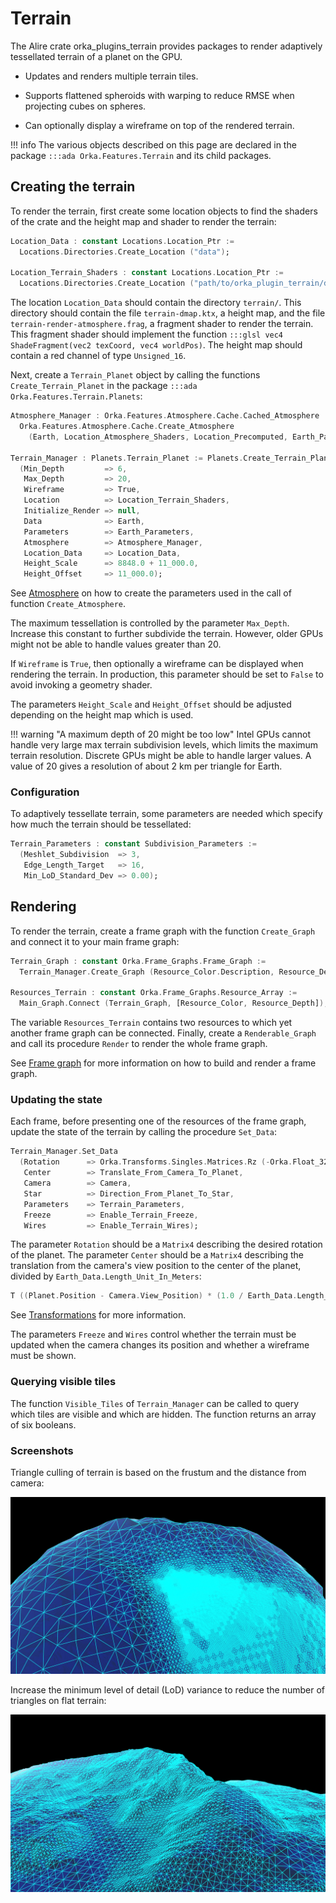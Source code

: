 # Terrain

The Alire crate orka\_plugins\_terrain provides packages to render
adaptively tessellated terrain of a planet on the GPU.

- Updates and renders multiple terrain tiles.

- Supports flattened spheroids with warping to reduce RMSE when
projecting cubes on spheres.

- Can optionally display a wireframe on top of the rendered terrain.

!!! info
    The various objects described on this page are declared in
    the package `:::ada Orka.Features.Terrain` and its child packages.

## Creating the terrain

To render the terrain, first create some location objects to find the
shaders of the crate and the height map and shader to render the terrain:

```ada
Location_Data : constant Locations.Location_Ptr :=
  Locations.Directories.Create_Location ("data");

Location_Terrain_Shaders : constant Locations.Location_Ptr :=
  Locations.Directories.Create_Location ("path/to/orka_plugin_terrain/data/shaders");
```

The location `Location_Data` should contain the directory `terrain/`.
This directory should contain the file `terrain-dmap.ktx`,
a height map, and the file `terrain-render-atmosphere.frag`, a fragment shader to
render the terrain. This fragment shader should implement the function
`:::glsl vec4 ShadeFragment(vec2 texCoord, vec4 worldPos)`.
The height map should contain a red channel of type `Unsigned_16`.

Next, create a `Terrain_Planet` object by calling the functions
`Create_Terrain_Planet` in the package `:::ada Orka.Features.Terrain.Planets`:

```ada
Atmosphere_Manager : Orka.Features.Atmosphere.Cache.Cached_Atmosphere :=
  Orka.Features.Atmosphere.Cache.Create_Atmosphere
    (Earth, Location_Atmosphere_Shaders, Location_Precomputed, Earth_Parameters);

Terrain_Manager : Planets.Terrain_Planet := Planets.Create_Terrain_Planet
  (Min_Depth         => 6,
   Max_Depth         => 20,
   Wireframe         => True,
   Location          => Location_Terrain_Shaders,
   Initialize_Render => null,
   Data              => Earth,
   Parameters        => Earth_Parameters,
   Atmosphere        => Atmosphere_Manager,
   Location_Data     => Location_Data,
   Height_Scale      => 8848.0 + 11_000.0,
   Height_Offset     => 11_000.0);
```

See [Atmosphere](/plugins/atmosphere/) on how to create the parameters used
in the call of function `Create_Atmosphere`.

The maximum tessellation is controlled by the parameter `Max_Depth`.
Increase this constant to further subdivide the terrain.
However, older GPUs might not be able to handle values greater than 20.

If `Wireframe` is `True`, then optionally a wireframe can be displayed
when rendering the terrain. In production, this parameter should be set
to `False` to avoid invoking a geometry shader.

The parameters `Height_Scale` and `Height_Offset` should be adjusted depending
on the height map which is used.

!!! warning "A maximum depth of 20 might be too low"
    Intel GPUs cannot handle very large max terrain subdivision levels,
    which limits the maximum terrain resolution.
    Discrete GPUs might be able to handle larger values.
    A value of 20 gives a resolution of about 2 km per triangle for Earth.

### Configuration

To adaptively tessellate terrain, some parameters are needed which specify
how much the terrain should be tessellated:

```ada
Terrain_Parameters : constant Subdivision_Parameters :=
  (Meshlet_Subdivision  => 3,
   Edge_Length_Target   => 16,
   Min_LoD_Standard_Dev => 0.00);
```

## Rendering

To render the terrain, create a frame graph with the function `Create_Graph`
and connect it to your main frame graph:

```ada
Terrain_Graph : constant Orka.Frame_Graphs.Frame_Graph :=
  Terrain_Manager.Create_Graph (Resource_Color.Description, Resource_Depth.Description);

Resources_Terrain : constant Orka.Frame_Graphs.Resource_Array :=
  Main_Graph.Connect (Terrain_Graph, [Resource_Color, Resource_Depth]);
```

The variable `Resources_Terrain` contains two resources to which yet another frame graph can be connected.
Finally, create a `Renderable_Graph` and call its procedure `Render` to render the whole frame graph.

See [Frame graph](/rendering/frame-graph/) for more information on how to
build and render a frame graph.

### Updating the state

Each frame, before presenting one of the resources of the frame graph, update the
state of the terrain by calling the procedure `Set_Data`:

```ada
Terrain_Manager.Set_Data
  (Rotation      => Orka.Transforms.Singles.Matrices.Rz (-Orka.Float_32 (Earth_Parameters.Axial_Tilt)),
   Center        => Translate_From_Camera_To_Planet,
   Camera        => Camera,
   Star          => Direction_From_Planet_To_Star,
   Parameters    => Terrain_Parameters,
   Freeze        => Enable_Terrain_Freeze,
   Wires         => Enable_Terrain_Wires);
```

The parameter `Rotation` should be a `Matrix4` describing the desired rotation
of the planet.
The parameter `Center` should be a `Matrix4` describing the translation
from the camera's view position to the center of the planet, divided
by `Earth_Data.Length_Unit_In_Meters`:

```ada
T ((Planet.Position - Camera.View_Position) * (1.0 / Earth_Data.Length_Unit_In_Meters)`
```

See [Transformations](/transforms/matrices/#transformations) for more information.

The parameters `Freeze` and `Wires` control whether the terrain must be
updated when the camera changes its position and whether a wireframe
must be shown.

### Querying visible tiles

The function `Visible_Tiles` of `Terrain_Manager` can be called to query which tiles are visible
and which are hidden. The function returns an array of six booleans.

### Screenshots

Triangle culling of terrain is based on the frustum and the distance from camera:

![Culled terrain](../images/terrain-culling.png)

Increase the minimum level of detail (LoD) variance to reduce the number
of triangles on flat terrain:

![LoD](../images/terrain-lod.png)
